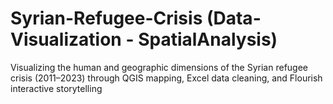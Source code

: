 # Syrian-Refugee-Crisis (Data-Visualization - SpatialAnalysis)
Visualizing the human and geographic dimensions of the Syrian refugee crisis (2011–2023) through QGIS mapping, 
Excel data cleaning, and Flourish interactive storytelling
